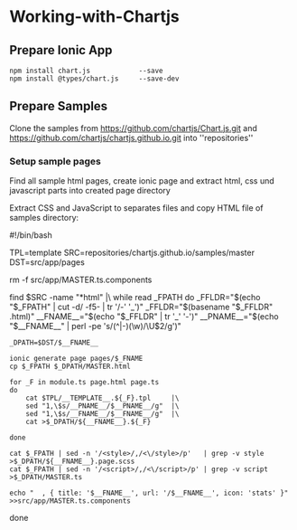 # Working-with-Chartjs

## Prepare Ionic App

    npm install chart.js            --save
    npm install @types/chart.js     --save-dev


## Prepare Samples

Clone the samples from https://github.com/chartjs/Chart.js.git and https://github.com/chartjs/chartjs.github.io.git into 
''repositories''

### Setup sample pages

Find all sample html pages, create ionic page and extract html, css und javascript parts into created page directory


Extract CSS and JavaScript to separates files and copy HTML file of samples directory:

#!/bin/bash

TPL=template
SRC=repositories/chartjs.github.io/samples/master
DST=src/app/pages
        
rm -f src/app/MASTER.ts.components

find $SRC -name "*html"		|\
while read _FPATH
do
	_FFLDR="$(echo "$_FPATH" | cut -d/ -f5- | tr '/-' '_')"
	_FFLDR="$(basename "$_FFLDR" .html)"
	__FNAME__="$(echo "$_FFLDR" | tr '_' '-')"
	__PNAME__="$(echo "$__FNAME__" | perl -pe 's/(^|-)(\w)/\U$2/g')"

	_DPATH=$DST/$__FNAME__

	ionic generate page pages/$_FNAME
	cp $_FPATH $_DPATH/MASTER.html

	for _F in module.ts page.html page.ts
	do
		cat $TPL/__TEMPLATE__.${_F}.tpl		|\
		sed "1,\$s/__PNAME__/$__PNAME__/g"	|\
		sed "1,\$s/__FNAME__/$__FNAME__/g"	|\
		cat >$_DPATH/${__FNAME__}.${_F}

	done

	cat $_FPATH | sed -n '/<style>/,/<\/style>/p'   | grep -v style 	>$_DPATH/${__FNAME__}.page.scss
	cat $_FPATH | sed -n '/<script>/,/<\/script>/p' | grep -v script	>$_DPATH/MASTER.ts

    echo "  , { title: '$__FNAME__', url: '/$__FNAME__', icon: 'stats' }"		>>src/app/MASTER.ts.components
done


